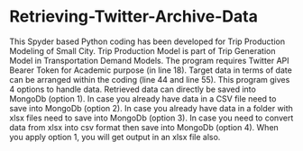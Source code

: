 # Retrieving-Twitter-Archive-Data
This Spyder based Python coding has been developed for Trip Production Modeling of Small City. 
Trip Production Model is part of Trip Generation Model in Transportation Demand Models.
The program requires Twitter API Bearer Token for Academic purpose (in line 18). 
Target data in terms of date can be arranged within the coding (line 44 and line 55).
This program gives 4 options to handle data.
Retrieved data can directly be saved into MongoDb (option 1).
In case you already have data in a CSV file need to save into MongoDb (option 2).
In case you already have data in a folder with xlsx files need to save into MongoDb (option 3).
In case you need to convert data from xlsx into csv format then save into MongoDb (option 4).
When you apply option 1, you will get output in an xlsx file also. 
